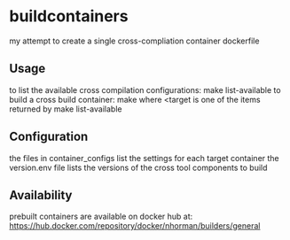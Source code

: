 # buildcontainers
my attempt to create a single cross-compliation container dockerfile
## Usage
to list the available cross compilation configurations:
make list-available
to build a cross build container:
make <target>
where <target is one of the items returned by make list-available
## Configuration
the files in container_configs list the settings for each target container
the version.env file lists the versions of the cross tool components to build
## Availability
prebuilt containers are available on docker hub at:
https://hub.docker.com/repository/docker/nhorman/builders/general

